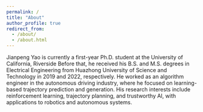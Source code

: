 ```yaml
---
permalink: /
title: "About"
author_profile: true
redirect_from: 
  - /about/
  - /about.html
---
```


Jianpeng Yao is currently a first-year Ph.D. student at the University of California, Riverside Before that, he received his B.S. and M.S. degrees in Electrical Engineering from Huazhong University of Science and Technology in 2019 and 2022, respectively. He worked as an algorithm engineer in the autonomous driving industry, where he focused on learning-based trajectory prediction and generation. His research interests include reinforcement learning, trajectory planning, and trustworthy AI, with applications to robotics and autonomous systems.